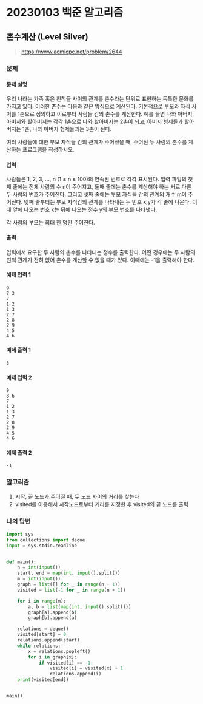 # 20230103 백준 알고리즘

## 촌수계산 (Level Silver)
> https://www.acmicpc.net/problem/2644

### 문제
#### 문제 설명
우리 나라는 가족 혹은 친척들 사이의 관계를 촌수라는 단위로 표현하는 독특한 문화를 가지고 있다. 이러한 촌수는 다음과 같은 방식으로 계산된다. 기본적으로 부모와 자식 사이를 1촌으로 정의하고 이로부터 사람들 간의 촌수를 계산한다. 예를 들면 나와 아버지, 아버지와 할아버지는 각각 1촌으로 나와 할아버지는 2촌이 되고, 아버지 형제들과 할아버지는 1촌, 나와 아버지 형제들과는 3촌이 된다.

여러 사람들에 대한 부모 자식들 간의 관계가 주어졌을 때, 주어진 두 사람의 촌수를 계산하는 프로그램을 작성하시오.

#### 입력
사람들은 1, 2, 3, …, n (1 ≤ n ≤ 100)의 연속된 번호로 각각 표시된다. 입력 파일의 첫째 줄에는 전체 사람의 수 n이 주어지고, 둘째 줄에는 촌수를 계산해야 하는 서로 다른 두 사람의 번호가 주어진다. 그리고 셋째 줄에는 부모 자식들 간의 관계의 개수 m이 주어진다. 넷째 줄부터는 부모 자식간의 관계를 나타내는 두 번호 x,y가 각 줄에 나온다. 이때 앞에 나오는 번호 x는 뒤에 나오는 정수 y의 부모 번호를 나타낸다.

각 사람의 부모는 최대 한 명만 주어진다.

#### 출력
입력에서 요구한 두 사람의 촌수를 나타내는 정수를 출력한다. 어떤 경우에는 두 사람의 친척 관계가 전혀 없어 촌수를 계산할 수 없을 때가 있다. 이때에는 -1을 출력해야 한다.

#### 예제 입력 1
```
9
7 3
7
1 2
1 3
2 7
2 8
2 9
4 5
4 6
```

#### 예제 출력 1
```
3
```

#### 예제 입력 2
```
9
8 6
7
1 2
1 3
2 7
2 8
2 9
4 5
4 6
```

#### 예제 출력 2
```
-1
```

### 알고리즘
1. 시작, 끝 노드가 주어질 때, 두 노드 사이의 거리를 찾는다
2. visited를 이용해서 시작노드로부터 거리를 지정한 후 visited의 끝 노드를 출력

### 나의 답변
```python
import sys
from collections import deque
input = sys.stdin.readline


def main():
    n = int(input())
    start, end = map(int, input().split())
    m = int(input())
    graph = list([] for _ in range(n + 1))
    visited = list(-1 for _ in range(n + 1))

    for i in range(m):
        a, b = list(map(int, input().split()))
        graph[a].append(b)
        graph[b].append(a)

    relations = deque()
    visited[start] = 0
    relations.append(start)
    while relations:
        x = relations.popleft()
        for i in graph[x]:
            if visited[i] == -1:
                visited[i] = visited[x] + 1
                relations.append(i)
    print(visited[end])


main()
```